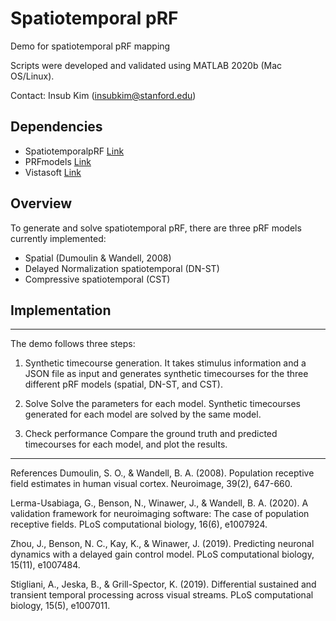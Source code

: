 # Spatiotemporal pRF 
Demo for spatiotemporal pRF mapping 

Scripts were developed and validated using MATLAB 2020b (Mac OS/Linux).

Contact: Insub Kim (insubkim@stanford.edu)

## Dependencies
- SpatiotemporalpRF [Link](https://example.com)
- PRFmodels [Link](https://github.com/vistalab/PRFmodel)
- Vistasoft [Link](https://example.com)

## Overview
To generate and solve spatiotemporal pRF, there are three pRF models currently implemented:

- Spatial (Dumoulin & Wandell, 2008)
- Delayed Normalization spatiotemporal (DN-ST)
- Compressive spatiotemporal (CST)

## Implementation
---------------------------------------------
The demo follows three steps:

1. Synthetic timecourse generation.
It takes stimulus information and a JSON file as input and generates synthetic timecourses for the three different pRF models (spatial, DN-ST, and CST).

2. Solve
Solve the parameters for each model. Synthetic timecourses generated for each model are solved by the same model.

3. Check performance
Compare the ground truth and predicted timecourses for each model, and plot the results.

---------------------------------------------

References
Dumoulin, S. O., & Wandell, B. A. (2008). Population receptive field estimates in human visual cortex. Neuroimage, 39(2), 647-660.

Lerma-Usabiaga, G., Benson, N., Winawer, J., & Wandell, B. A. (2020). A validation framework for neuroimaging software: The case of population receptive fields. PLoS computational biology, 16(6), e1007924.

Zhou, J., Benson, N. C., Kay, K., & Winawer, J. (2019). Predicting neuronal dynamics with a delayed gain control model. PLoS computational biology, 15(11), e1007484.

Stigliani, A., Jeska, B., & Grill-Spector, K. (2019). Differential sustained and transient temporal processing across visual streams. PLoS computational biology, 15(5), e1007011.
